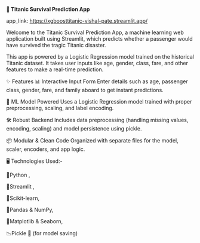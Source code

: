 **🚢 Titanic Survival Prediction App**

app_link: https://xgboosttitanic-vishal-pate.streamlit.app/

Welcome to the Titanic Survival Prediction App, a machine learning web application built using Streamlit, which predicts whether a passenger would have survived the tragic Titanic disaster.

This app is powered by a Logistic Regression model trained on the historical Titanic dataset. It takes user inputs like age, gender, class, fare, and other features to make a real-time prediction.

✨ Features
📊 Interactive Input Form Enter details such as age, passenger class, gender, fare, and family aboard to get instant predictions.

🧠 ML Model Powered Uses a Logistic Regression model trained with proper preprocessing, scaling, and label encoding.

🛠️ Robust Backend Includes data preprocessing (handling missing values, encoding, scaling) and model persistence using pickle.

📦 Modular & Clean Code Organized with separate files for the model, scaler, encoders, and app logic.

🖥️ Technologies Used:-

🐍Python ,

🥒Streamlit ,

🎈Scikit-learn,

🤖Pandas & NumPy,

🔢Matplotlib & Seaborn,

📉Pickle 🥒 (for model saving)
